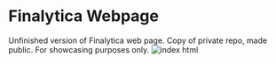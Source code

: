 # Finalytica Webpage
Unfinished version of Finalytica web page. Copy of private repo, made public. For showcasing purposes only.
![index html](https://user-images.githubusercontent.com/58792679/219814426-ffbcf49e-f037-49ad-bf82-7e876f9ce007.png)

